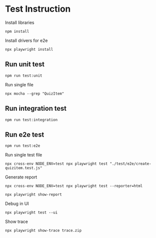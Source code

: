 # Test Instruction

Install libraries

```
npm install
```

Install drivers for e2e

```
npx playwright install
```

## Run unit test

```
npm run test:unit

```

Run single file

```
npx mocha --grep "QuizItem"
```

## Run integration test

```
npm run test:integration
```

## Run e2e test

```
npm run test:e2e
```

Run single test file

```
npx cross-env NODE_ENV=test npx playwright test "./test/e2e/create-quizitem.test.js"

```

Generate report

```
npx cross-env NODE_ENV=test npx playwright test --reporter=html

npx playwright show-report

```

Debug in UI

```
npx playwright test --ui
```

Show trace

```
npx playwright show-trace trace.zip
```
